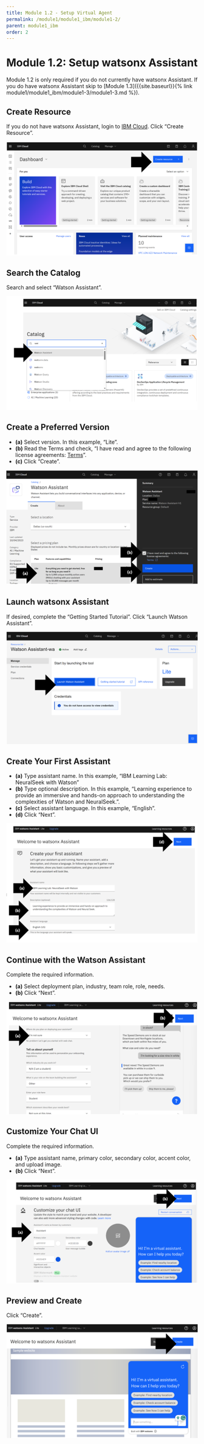 ```yaml
---
title: Module 1.2 - Setup Virtual Agent
permalink: /module1/module1_ibm/module1-2/
parent: module1_ibm
order: 2
---
```


# Module 1.2: Setup watsonx Assistant

Module 1.2 is only required if you do not currently have watsonx Assistant. 
If you do have watsonx Assistant skip to [Module 1.3]({{site.baseurl}}{% link module1/module1_ibm/module1-3/module1-3.md %}).

## Create Resource

If you do not have watsonx Assistant, login to [IBM Cloud](https://cloud.ibm.com/login?cm_sp=ibmdev-_-developer-_-trial&_gl=1*1odtrhw*_ga*NTM2NzU0MTk0LjE2OTY1MjE4NDQ.*_ga_FYECCCS21D*MTY5Njg2NzU0Ni41LjEuMTY5Njg2ODg5OS4wLjAuMA..). 
Click “Create Resource”.

![image1.2.1](images/image1.2.1.png)
 
## Search the Catalog

Search and select “Watson Assistant”. 

![image1.2.2](images/image1.2.2.png)

## Create a Preferred Version

- **(a)** Select version. In this example, “Lite”.
- **(b)** Read the Terms and check, “I have read and agree to the following license agreements: [Terms](https://www.ibm.com/software/sla/sladb.nsf/sla/bm-0038-15)”.
- **(c)** Click “Create”.

![image1.2.3_](images/image1.2.3_updated.png)

## Launch watsonx Assistant

If desired, complete the “Getting Started Tutorial”. 
Click “Launch Watson Assistant”.

![image1.2.4](images/image1.2.4.png)

## Create Your First Assistant

- **(a)** Type assistant name. In this example, “IBM Learning Lab: NeuralSeek with Watson”
- **(b)** Type optional description. In this example, “Learning experience to provide an immersive and hands-on approach to understanding the complexities of Watson and NeuralSeek.”.
- **(c)** Select assistant language. In this example, “English”.
- **(d)** Click “Next”.

![image1.2.5](images/image1.2.5.png)

## Continue with the Watson Assistant

 Complete the required information. 
 - **(a)** Select deployment plan, industry, team role, role, needs. 
 - **(b)** Click “Next”.

 ![image1.2.6](images/image1.2.6.png)
 
## Customize Your Chat UI

Complete the required information. 
- **(a)** Type assistant name, primary color, secondary color, accent color, and upload image. 
- **(b)** Click “Next”.

![image1.2.7](images/image1.2.7.png)

## Preview and Create

Click “Create”.

![image1.2.8](images/image1.2.8.png)
